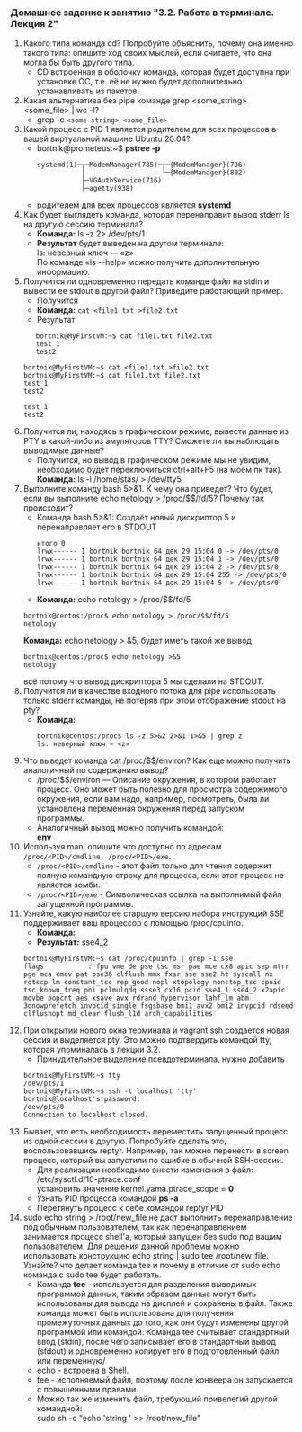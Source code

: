 ### Домашнее задание к занятию "3.2. Работа в терминале. Лекция 2"
1. Какого типа команда cd? Попробуйте объяснить, почему она именно такого типа: опишите ход своих мыслей, если считаете, что она могла бы быть другого типа.
    * CD встроенная в оболочку команда, которая будет доступна при установке ОС, т.е. её не нужно будет дополнительно устанавливать из пакетов. 
1. Какая альтернатива без pipe команде grep <some_string> <some_file> | wc -l?
    * grep -c ```<some string> <some_file>```
1. Какой процесс с PID 1 является родителем для всех процессов в вашей виртуальной машине Ubuntu 20.04?
    * bortnik@prometeus:~$ **pstree -p**
      ```
      systemd(1)─┬─ModemManager(785)─┬─{ModemManager}(796)
                 │                   └─{ModemManager}(802)
                 ├─VGAuthService(716)
                 ├─agetty(938) 
      ```
    * родителем для всех процессов является **systemd**
1. Как будет выглядеть команда, которая перенаправит вывод stderr ls на другую сессию терминала?
    * **Команда:** ls -z 2> /dev/pts/1
    * **Результат** будет выведен на другом терминале:  
      ls: неверный ключ — «z»  
      По команде «ls --help» можно получить дополнительную информацию.
1. Получится ли одновременно передать команде файл на stdin и вывести ее stdout в другой файл? Приведите работающий пример.  
     * Получится
     * **Команда:** ```cat <file1.txt >file2.txt```
     * Результат
     ```
        bortnik@MyFirstVM:~$ cat file1.txt file2.txt
        test 1
        test2 
     ```
     ```
     bortnik@MyFirstVM:~$ cat <file1.txt >file2.txt
     bortnik@MyFirstVM:~$ cat file1.txt file2.txt
     test 1
     test2
     
     test 1
     test2
     ```
1. Получится ли, находясь в графическом режиме, вывести данные из PTY в какой-либо из эмуляторов TTY? Сможете ли вы наблюдать выводимые данные?
    * Получится, но вывод в графическом режиме мы не увидим, необходимо будет переключиться ctrl+alt+F5 (на моём пк так).
    **Команда:**  ls -l /home/stas/ > /dev/tty5
1. Выполните команду bash 5>&1. К чему она приведет? Что будет, если вы выполните echo netology > /proc/$$/fd/5? Почему так происходит?
    * Команда bash 5>&1:
      Создаёт новый дискриптор 5 и перенаправляет его в STDOUT  
      ```bortnik@centos:/proc$ ls -l /proc/$$/fd
      итого 0
      lrwx------ 1 bortnik bortnik 64 дек 29 15:04 0 -> /dev/pts/0
      lrwx------ 1 bortnik bortnik 64 дек 29 15:04 1 -> /dev/pts/0
      lrwx------ 1 bortnik bortnik 64 дек 29 15:04 2 -> /dev/pts/0
      lrwx------ 1 bortnik bortnik 64 дек 29 15:04 255 -> /dev/pts/0
      lrwx------ 1 bortnik bortnik 64 дек 29 15:04 5 -> /dev/pts/0
      ``` 
     * **Команда:** echo netology > /proc/$$/fd/5
      ```
      bortnik@centos:/proc$ echo netology > /proc/$$/fd/5
      netology
      ```
      **Команда:** echo netology > &5, будет иметь такой же вывод
      ```
      bortnik@centos:/proc$ echo netology >&5
      netology
      ```
      всё потому что вывод дискриптора 5 мы сделали на STDOUT.
1. Получится ли в качестве входного потока для pipe использовать только stderr команды, не потеряв при этом отображение stdout на pty?
     * **Команда:** 
       ```
       bortnik@centos:/proc$ ls -z 5>&2 2>&1 1>&5 | grep z
       ls: неверный ключ — «z»
       ```
1. Что выведет команда cat /proc/$$/environ? Как еще можно получить аналогичный по содержанию вывод?
     * /proc/$$/environ — Описание окружения, в котором работает процесс. Оно может быть полезно для просмотра 
       содержимого окружения, если вам надо, например, посмотреть, была ли установлена переменная окружения перед запуском программы. 
     * Аналогичный вывод можно получить командой:  
       **env**
1. Используя man, опишите что доступно по адресам ```/proc/<PID>/cmdline, /proc/<PID>/exe```.
    * ```/proc/<PID>/cmdline``` - этот файл только для чтения содержит полную командную строку для процесса, если этот процесс не является зомби.
    * ```/proc/<PID>/exe``` - Символическая ссылка на выполнимый файл запущенной программы.
1. Узнайте, какую наиболее старшую версию набора инструкций SSE поддерживает ваш процессор с помощью /proc/cpuinfo. 
    * **Команда:**    
    * **Результат:** sse4_2
    ```
    bortnik@MyFirstVM:~$ cat /proc/cpuinfo | grep -i sse
    flags           : fpu vme de pse tsc msr pae mce cx8 apic sep mtrr pge mca cmov pat pse36 clflush mmx fxsr sse sse2 ht syscall nx rdtscp lm constant_tsc rep_good nopl xtopology nonstop_tsc cpuid tsc_known_freq pni pclmulqdq ssse3 cx16 pcid sse4_1 sse4_2 x2apic movbe popcnt aes xsave avx rdrand hypervisor lahf_lm abm 3dnowprefetch invpcid_single fsgsbase bmi1 avx2 bmi2 invpcid rdseed clflushopt md_clear flush_l1d arch_capabilities
    ```
1. При открытии нового окна терминала и vagrant ssh создается новая сессия и выделяется pty.
Это можно подтвердить командой tty, которая упоминалась в лекции 3.2.
    * Принудительное выделение псевдотерминала, нужно добавить  
    ```
    bortnik@MyFirstVM:~$ tty
    /dev/pts/1
    bortnik@MyFirstVM:~$ ssh -t localhost 'tty'
    bortnik@localhost's password:
    /dev/pts/0
    Connection to localhost closed.
    ```
1. Бывает, что есть необходимость переместить запущенный процесс из одной сессии в другую. Попробуйте сделать это, воспользовавшись reptyr. Например, так можно перенести в screen процесс, который вы запустили по ошибке в обычной SSH-сессии.
    * Для реализации необходимо внести изменения в файл:   /etc/sysctl.d/10-ptrace.conf     
    установить значение 
    kernel.yama.ptrace_scope = **0**
    * Узнать PID процесса командой **ps -a** 
    * Перетянуть процесс к себе командой 
    reptyr PID
1. sudo echo string > /root/new_file не даст выполнить перенаправление под обычным пользователем, так как перенаправлением занимается процесс shell'а, который запущен без sudo под вашим пользователем. Для решения данной проблемы можно использовать конструкцию echo string | sudo tee /root/new_file. Узнайте? что делает команда tee и почему в отличие от sudo echo команда с sudo tee будет работать.
    * Команда **tee** - используется для разделения выводимых программой данных, таким образом данные могут быть использованы для вывода на дисплей и сохранены в файл. Также команда может быть использована для получения промежуточных данных до того, как они будут изменены другой программой или командой. Команда tee считывает стандартный ввод (stdin), после чего записывает его в стандартный вывод (stdout) и одновременно копирует его в подготовленный файл или переменную/
    * echo - встроена в Shell.
    * tee - исполняемый файл, поэтому после конвеера он запускается с повышенными правами. 
    * Можно так же изменить файл, требующий привелегий другой командной:  
    sudo sh -c "echo 'string ' >> /root/new_file"


